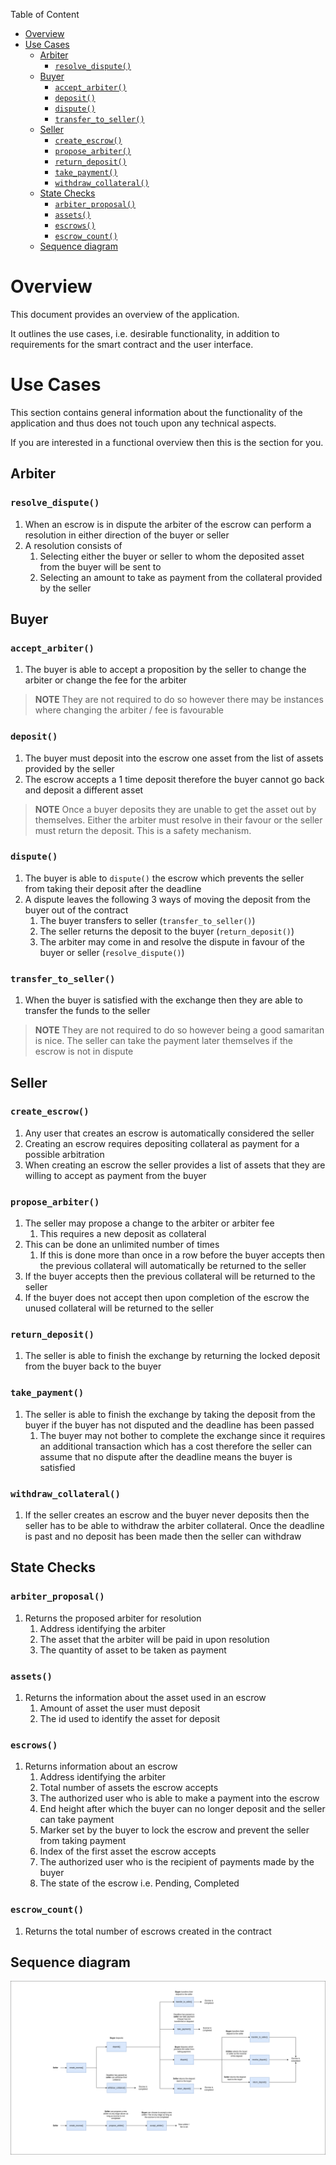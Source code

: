 Table of Content
- [Overview](#overview)
- [Use Cases](#use-cases)
  - [Arbiter](#arbiter)
    - [`resolve_dispute()`](#resolve_dispute)
  - [Buyer](#buyer)
    - [`accept_arbiter()`](#accept_arbiter)
    - [`deposit()`](#deposit)
    - [`dispute()`](#dispute)
    - [`transfer_to_seller()`](#transfer_to_seller)
  - [Seller](#seller)
    - [`create_escrow()`](#create_escrow)
    - [`propose_arbiter()`](#propose_arbiter)
    - [`return_deposit()`](#return_deposit)
    - [`take_payment()`](#take_payment)
    - [`withdraw_collateral()`](#withdraw_collateral)
  - [State Checks](#state-checks)
    - [`arbiter_proposal()`](#arbiter_proposal)
    - [`assets()`](#assets)
    - [`escrows()`](#escrows)
    - [`escrow_count()`](#escrow_count)
  - [Sequence diagram](#sequence-diagram)

# Overview

This document provides an overview of the application.

It outlines the use cases, i.e. desirable functionality, in addition to requirements for the smart contract and the user interface.

# Use Cases

This section contains general information about the functionality of the application and thus does not touch upon any technical aspects.

If you are interested in a functional overview then this is the section for you.

## Arbiter

### `resolve_dispute()`

1. When an escrow is in dispute the arbiter of the escrow can perform a resolution in either direction of the buyer or seller
2. A resolution consists of
   1. Selecting either the buyer or seller to whom the deposited asset from the buyer will be sent to
   2. Selecting an amount to take as payment from the collateral provided by the seller

## Buyer

### `accept_arbiter()`

1. The buyer is able to accept a proposition by the seller to change the arbiter or change the fee for the arbiter

> **NOTE** They are not required to do so however there may be instances where changing the arbiter / fee is favourable

### `deposit()`

1. The buyer must deposit into the escrow one asset from the list of assets provided by the seller
2. The escrow accepts a 1 time deposit therefore the buyer cannot go back and deposit a different asset

> **NOTE** Once a buyer deposits they are unable to get the asset out by themselves. Either the arbiter must resolve in their favour or the seller must return the deposit. This is a safety mechanism.

### `dispute()`

1. The buyer is able to `dispute()` the escrow which prevents the seller from taking their deposit after the deadline
2. A dispute leaves the following 3 ways of moving the deposit from the buyer out of the contract
   1. The buyer transfers to seller (`transfer_to_seller()`)
   2. The seller returns the deposit to the buyer (`return_deposit()`)
   3. The arbiter may come in and resolve the dispute in favour of the buyer or seller (`resolve_dispute()`)

### `transfer_to_seller()`

1. When the buyer is satisfied with the exchange then they are able to transfer the funds to the seller

> **NOTE** They are not required to do so however being a good samaritan is nice. The seller can take the payment later themselves if the escrow is not in dispute

## Seller

### `create_escrow()`

1. Any user that creates an escrow is automatically considered the seller
2. Creating an escrow requires depositing collateral as payment for a possible arbitration
3. When creating an escrow the seller provides a list of assets that they are willing to accept as payment from the buyer

### `propose_arbiter()`

1. The seller may propose a change to the arbiter or arbiter fee
   1. This requires a new deposit as collateral
2. This can be done an unlimited number of times
   1. If this is done more than once in a row before the buyer accepts then the previous collateral will automatically be returned to the seller
3. If the buyer accepts then the previous collateral will be returned to the seller
4. If the buyer does not accept then upon completion of the escrow the unused collateral will be returned to the seller

### `return_deposit()`

1. The seller is able to finish the exchange by returning the locked deposit from the buyer back to the buyer

### `take_payment()`

1. The seller is able to finish the exchange by taking the deposit from the buyer if the buyer has not disputed and the deadline has been passed
   1. The buyer may not bother to complete the exchange since it requires an additional transaction which has a cost therefore the seller can assume that no dispute after the deadline means the buyer is satisfied

### `withdraw_collateral()`

1. If the seller creates an escrow and the buyer never deposits then the seller has to be able to withdraw the arbiter collateral. Once the deadline is past and no deposit has been made then the seller can withdraw

## State Checks

### `arbiter_proposal()`

1. Returns the proposed arbiter for resolution
   1. Address identifying the arbiter
   2. The asset that the arbiter will be paid in upon resolution
   3. The quantity of asset to be taken as payment

### `assets()`

1. Returns the information about the asset used in an escrow
   1. Amount of asset the user must deposit
   2. The id used to identify the asset for deposit

### `escrows()`

1. Returns information about an escrow
   1. Address identifying the arbiter
   2. Total number of assets the escrow accepts
   3. The authorized user who is able to make a payment into the escrow
   4. End height after which the buyer can no longer deposit and the seller can take payment
   5. Marker set by the buyer to lock the escrow and prevent the seller from taking payment
   6. Index of the first asset the escrow accepts
   7. The authorized user who is the recipient of payments made by the buyer
   8. The state of the escrow i.e. Pending, Completed

### `escrow_count()`

1. Returns the total number of escrows created in the contract


## Sequence diagram

![Escrow Sequence Diagram](../.docs/escrow-sequence-diagram.png)
